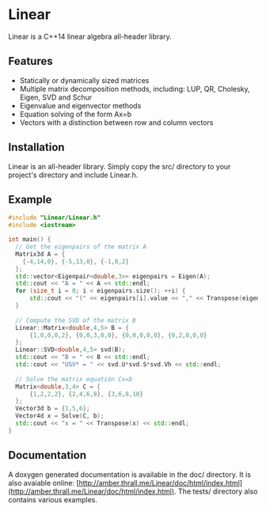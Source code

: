 # Linear
Linear is a C++14 linear algebra all-header library.

## Features
- Statically or dynamically sized matrices
- Multiple matrix decomposition methods, including: LUP, QR, Cholesky, Eigen, SVD and Schur
- Eigenvalue and eigenvector methods
- Equation solving of the form Ax=b
- Vectors with a distinction between row and column vectors

## Installation
Linear is an all-header library. Simply copy the src/ directory to your project's directory and include Linear.h.

## Example

```cpp
#include "Linear/Linear.h"
#include <iostream>

int main() {  
  // Get the eigenpairs of the matrix A
  Matrix3d A = { 
    {-4,14,0}, {-5,13,0}, {-1,0,2} 
  };
  std::vector<Eigenpair<double,3>> eigenpairs = Eigen(A);
  std::cout << "A = " << A << std::endl;
  for (size_t i = 0; i < eigenpairs.size(); ++i) {
      std::cout << "(" << eigenpairs[i].value << "," << Transpose(eigenpairs[i].vector) << ")" << std::endl;
  }
  
  // Compute the SVD of the matrix B
  Linear::Matrix<double,4,5> B = {
      {1,0,0,0,2}, {0,0,3,0,0}, {0,0,0,0,0}, {0,2,0,0,0}
  };
  Linear::SVD<double,4,5> svd(B);
  std::cout << "B = " << B << std::endl;
  std::cout << "USV* = " << svd.U*svd.S*svd.Vh << std::endl;
  
  // Solve the matrix equation Cx=b
  Matrix<double,3,4> C = {
      {1,2,2,2}, {2,4,6,8}, {3,6,8,10}
  };
  Vector3d b = {1,5,6};
  Vector4d x = Solve(C, b);
  std::cout << "x = " << Transpose(x) << std::endl;
}
```

## Documentation
A doxygen generated documentation is available in the doc/ directory. It is also avaiable online: [http://amber.thrall.me/Linear/doc/html/index.html](http://amber.thrall.me/Linear/doc/html/index.html). The tests/ directory also contains various examples.
